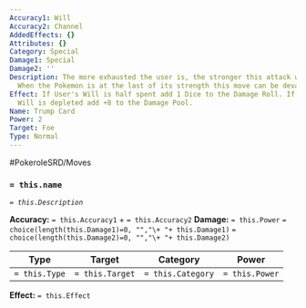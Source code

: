 ```yaml
---
Accuracy1: Will
Accuracy2: Channel
AddedEffects: {}
Attributes: {}
Category: Special
Damage1: Special
Damage2: ''
Description: The more exhausted the user is, the stronger this attack will become.
  When the Pokemon is at the last of its strength this move can be devastating.
Effect: If User's Will is half spent add 1 Dice to the Damage Roll. If the User's
  Will is depleted add +8 to the Damage Pool.
Name: Trump Card
Power: 2
Target: Foe
Type: Normal
---
```


#PokeroleSRD/Moves

### `= this.name` 
*`= this.Description`*

**Accuracy:** `= this.Accuracy1` + `= this.Accuracy2`
**Damage:** `= this.Power` `= choice(length(this.Damage1)=0, "","\+ "+ this.Damage1)` `= choice(length(this.Damage2)=0, "","\+ "+ this.Damage2)`

| Type          | Target          | Category          | Power          |
| ------------- | --------------- | ----------------  | -------------- |
| `= this.Type` | `= this.Target` | `= this.Category` | `= this.Power` | 

**Effect:** `= this.Effect`